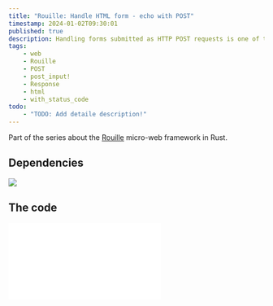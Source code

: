 ```yaml
---
title: "Rouille: Handle HTML form - echo with POST"
timestamp: 2024-01-02T09:30:01
published: true
description: Handling forms submitted as HTTP POST requests is one of the most important ways to accept input from the user.
tags:
    - web
    - Rouille
    - POST
    - post_input!
    - Response
    - html
    - with_status_code
todo:
    - "TODO: Add detaile description!"
---
```


Part of the series about the [Rouille](/rouille) micro-web framework in Rust.


## Dependencies

![](examples/rouille/echo-post/Cargo.toml)


## The code


![](examples/rouille/echo-post/src/main.rs)

